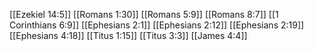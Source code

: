 [[Ezekiel 14:5]]
[[Romans 1:30]]
[[Romans 5:9]]
[[Romans 8:7]]
[[1 Corinthians 6:9]]
[[Ephesians 2:1]]
[[Ephesians 2:12]]
[[Ephesians 2:19]]
[[Ephesians 4:18]]
[[Titus 1:15]]
[[Titus 3:3]]
[[James 4:4]]
